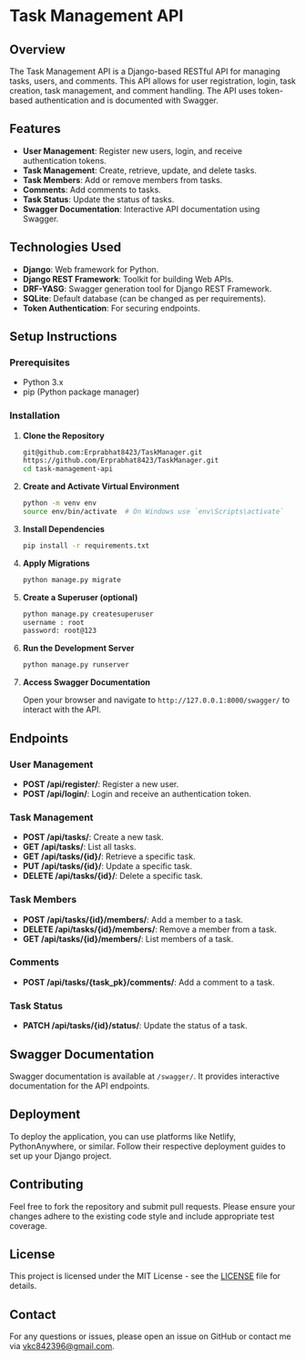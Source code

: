 # Task Management API

## Overview

The Task Management API is a Django-based RESTful API for managing tasks, users, and comments. This API allows for user registration, login, task creation, task management, and comment handling. The API uses token-based authentication and is documented with Swagger.

## Features

- **User Management**: Register new users, login, and receive authentication tokens.
- **Task Management**: Create, retrieve, update, and delete tasks.
- **Task Members**: Add or remove members from tasks.
- **Comments**: Add comments to tasks.
- **Task Status**: Update the status of tasks.
- **Swagger Documentation**: Interactive API documentation using Swagger.

## Technologies Used

- **Django**: Web framework for Python.
- **Django REST Framework**: Toolkit for building Web APIs.
- **DRF-YASG**: Swagger generation tool for Django REST Framework.
- **SQLite**: Default database (can be changed as per requirements).
- **Token Authentication**: For securing endpoints.

## Setup Instructions

### Prerequisites

- Python 3.x
- pip (Python package manager)

### Installation

1. **Clone the Repository**

    ```bash
    git@github.com:Erprabhat8423/TaskManager.git
    https://github.com/Erprabhat8423/TaskManager.git
    cd task-management-api
    ```

2. **Create and Activate Virtual Environment**

    ```bash
    python -m venv env
    source env/bin/activate  # On Windows use `env\Scripts\activate`
    ```

3. **Install Dependencies**

    ```bash
    pip install -r requirements.txt
    ```

4. **Apply Migrations**

    ```bash
    python manage.py migrate
    ```

5. **Create a Superuser (optional)**

    ```bash
    python manage.py createsuperuser
    username : root
    password: root@123
    ```

6. **Run the Development Server**

    ```bash
    python manage.py runserver
    ```

7. **Access Swagger Documentation**

    Open your browser and navigate to `http://127.0.0.1:8000/swagger/` to interact with the API.

## Endpoints

### User Management

- **POST /api/register/**: Register a new user.
- **POST /api/login/**: Login and receive an authentication token.

### Task Management

- **POST /api/tasks/**: Create a new task.
- **GET /api/tasks/**: List all tasks.
- **GET /api/tasks/{id}/**: Retrieve a specific task.
- **PUT /api/tasks/{id}/**: Update a specific task.
- **DELETE /api/tasks/{id}/**: Delete a specific task.

### Task Members

- **POST /api/tasks/{id}/members/**: Add a member to a task.
- **DELETE /api/tasks/{id}/members/**: Remove a member from a task.
- **GET /api/tasks/{id}/members/**: List members of a task.

### Comments

- **POST /api/tasks/{task_pk}/comments/**: Add a comment to a task.

### Task Status

- **PATCH /api/tasks/{id}/status/**: Update the status of a task.

## Swagger Documentation

Swagger documentation is available at `/swagger/`. It provides interactive documentation for the API endpoints.

## Deployment

To deploy the application, you can use platforms like Netlify, PythonAnywhere, or similar. Follow their respective deployment guides to set up your Django project.

## Contributing

Feel free to fork the repository and submit pull requests. Please ensure your changes adhere to the existing code style and include appropriate test coverage.

## License

This project is licensed under the MIT License - see the [LICENSE](LICENSE) file for details.

## Contact

For any questions or issues, please open an issue on GitHub or contact me via vkc842396@gmail.com.
